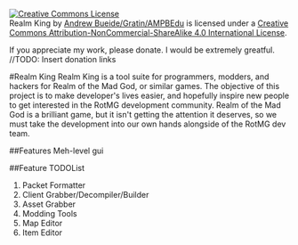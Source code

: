 [![Creative Commons License](https://i.creativecommons.org/l/by-nc-sa/4.0/88x31.png)](http://creativecommons.org/licenses/by-nc-sa/4.0/)  
<span xmlns:dct="http://purl.org/dc/terms/" href="http://purl.org/dc/dcmitype/Dataset" property="dct:title" rel="dct:type">Realm King</span> by [Andrew Bueide/Gratin/AMPBEdu](https://github.com/AMPBEdu/) is licensed under a [Creative Commons Attribution-NonCommercial-ShareAlike 4.0 International License](http://creativecommons.org/licenses/by-nc-sa/4.0/).

If you appreciate my work, please donate. I would be extremely greatful.
//TODO: Insert donation links

#Realm King
Realm King is a tool suite for programmers, modders, and hackers for Realm of the Mad God, or similar games. The objective of this project is to make developer's lives easier, and hopefully inspire new people to get interested in the RotMG development community. Realm of the Mad God is a brilliant game, but it isn't getting the attention it deserves, so we must take the development into our own hands alongside of the RotMG dev team.

##Features
Meh-level gui

##Feature TODOList
1. Packet Formatter
2. Client Grabber/Decompiler/Builder
3. Asset Grabber
4. Modding Tools
5. Map Editor
6. Item Editor
